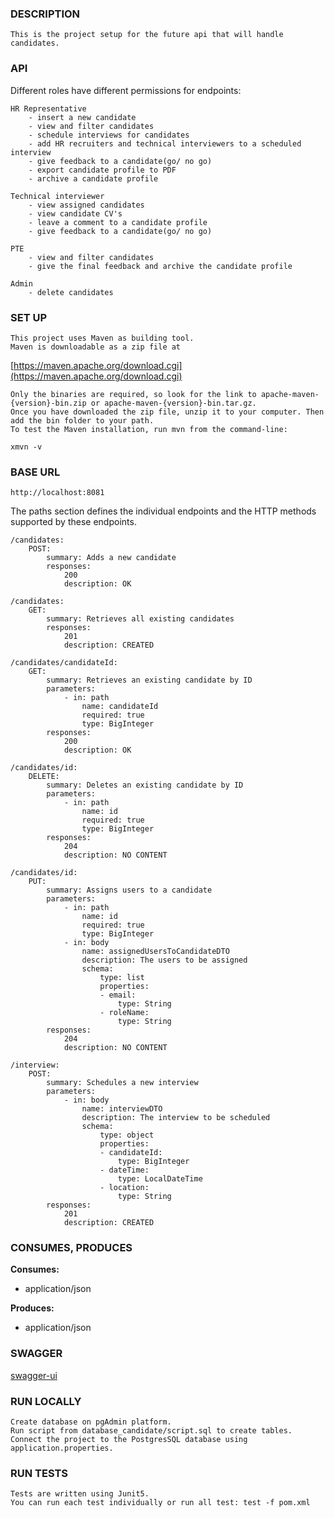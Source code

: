 ### DESCRIPTION

    This is the project setup for the future api that will handle candidates.

### API

Different roles have different permissions for endpoints:

    HR Representative
        - insert a new candidate
        - view and filter candidates
        - schedule interviews for candidates
        - add HR recruiters and technical interviewers to a scheduled interview
        - give feedback to a candidate(go/ no go)
        - export candidate profile to PDF
        - archive a candidate profile

    Technical interviewer
        - view assigned candidates
        - view candidate CV's
        - leave a comment to a candidate profile
        - give feedback to a candidate(go/ no go)

    PTE
        - view and filter candidates
        - give the final feedback and archive the candidate profile
    
    Admin 
        - delete candidates

### SET UP

    This project uses Maven as building tool.
    Maven is downloadable as a zip file at

[https://maven.apache.org/download.cgi](https://maven.apache.org/download.cgi)

    Only the binaries are required, so look for the link to apache-maven-{version}-bin.zip or apache-maven-{version}-bin.tar.gz.
    Once you have downloaded the zip file, unzip it to your computer. Then add the bin folder to your path.
    To test the Maven installation, run mvn from the command-line: 

`xmvn -v`

### BASE URL

    http://localhost:8081

The paths section defines the individual endpoints and the HTTP methods supported by these endpoints.

    /candidates:
        POST:
            summary: Adds a new candidate
            responses:
                200
                description: OK

    /candidates:
        GET:
            summary: Retrieves all existing candidates
            responses:
                201
                description: CREATED

    /candidates/candidateId:
        GET:
            summary: Retrieves an existing candidate by ID
            parameters:
                - in: path
                    name: candidateId
                    required: true
                    type: BigInteger
            responses:
                200
                description: OK

    /candidates/id:
        DELETE:
            summary: Deletes an existing candidate by ID
            parameters:
                - in: path
                    name: id
                    required: true
                    type: BigInteger
            responses:
                204
                description: NO CONTENT

    /candidates/id:
        PUT:
            summary: Assigns users to a candidate
            parameters:
                - in: path
                    name: id
                    required: true
                    type: BigInteger
                - in: body
                    name: assignedUsersToCandidateDTO
                    description: The users to be assigned
                    schema:
                        type: list
                        properties:
                        - email:
                            type: String
                        - roleName:
                            type: String
            responses:
                204
                description: NO CONTENT

    /interview:
        POST:
            summary: Schedules a new interview
            parameters:
                - in: body
                    name: interviewDTO
                    description: The interview to be scheduled
                    schema:
                        type: object
                        properties:
                        - candidateId:
                            type: BigInteger
                        - dateTime:
                            type: LocalDateTime
                        - location:
                            type: String
            responses:
                201
                description: CREATED

### CONSUMES, PRODUCES

**Consumes:**

- application/json

**Produces:**

- application/json

### SWAGGER

[swagger-ui](http://localhost:8081/swagger-ui/index.html)

### RUN LOCALLY

    Create database on pgAdmin platform.
    Run script from database_candidate/script.sql to create tables.
    Connect the project to the PostgresSQL database using application.properties.

### RUN TESTS

    Tests are written using Junit5.
    You can run each test individually or run all test: test -f pom.xml